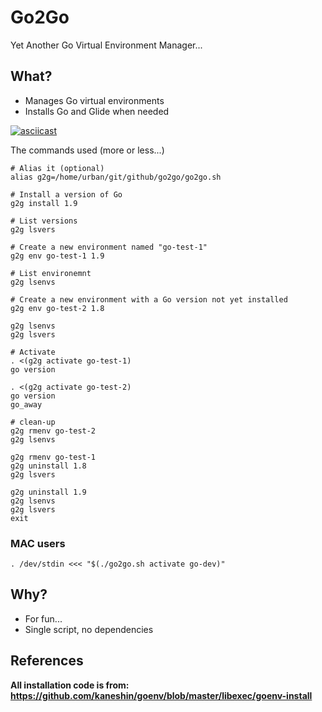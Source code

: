 # Go2Go

Yet Another Go Virtual Environment Manager...

## What?

- Manages Go virtual environments
- Installs Go and Glide when needed

[![asciicast](https://asciinema.org/a/QqQKrMNXBSzXEGoB0eaJ87jWS.png)](https://asciinema.org/a/QqQKrMNXBSzXEGoB0eaJ87jWS)

The commands used (more or less...)

```
# Alias it (optional)
alias g2g=/home/urban/git/github/go2go/go2go.sh

# Install a version of Go
g2g install 1.9

# List versions
g2g lsvers

# Create a new environment named "go-test-1"
g2g env go-test-1 1.9

# List environemnt
g2g lsenvs

# Create a new environment with a Go version not yet installed
g2g env go-test-2 1.8

g2g lsenvs
g2g lsvers

# Activate
. <(g2g activate go-test-1)
go version

. <(g2g activate go-test-2)
go version
go_away

# clean-up
g2g rmenv go-test-2
g2g lsenvs

g2g rmenv go-test-1
g2g uninstall 1.8
g2g lsvers

g2g uninstall 1.9
g2g lsenvs
g2g lsvers
exit

```

### MAC users

```
. /dev/stdin <<< "$(./go2go.sh activate go-dev)"
```


## Why?

- For fun...
- Single script, no dependencies

## References

**All installation code is from:
https://github.com/kaneshin/goenv/blob/master/libexec/goenv-install**
